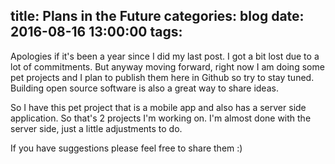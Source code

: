 title: Plans in the Future
categories: blog
date: 2016-08-16 13:00:00
tags:
---

Apologies if it's been a year since I did my last post. I got a bit lost due to a lot of commitments. But anyway moving forward, right now I am doing some pet projects and I plan to publish them here in Github so try to stay tuned.
Building open source software is also a great way to share ideas. 

So I have this pet project that is a mobile app and also has a server side application. So that's 2 projects I'm working on. I'm almost done with the server side, just a little adjustments to do. 

If you have suggestions please feel free to share them :)